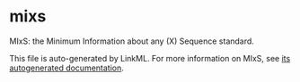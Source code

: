 # mixs

MIxS: the Minimum Information about any (X) Sequence standard.

This file is auto-generated by LinkML. For more information on MIxS, see [its autogenerated documentation](https://w3id.org/mixs).
